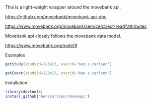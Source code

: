This is a light-weight wrapper around the movebank api.

https://github.com/movebank/movebank-api-doc

https://www.movebank.org/movebank/service/direct-read?attributes

Movebank api closely follows the movebank data model.

https://www.movebank.org/node/9

Examples

```r
getStudy(studyid=123413, userid='ben.s.carlson')

getEvent(studyid=123413, userid='ben.s.carlson')
```

Installation

```r
library(devtools)
install_github('benscarlson/rmoveapi')
```
